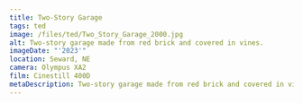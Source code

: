 ```yaml
---
title: Two-Story Garage
tags: ted
image: /files/ted/Two_Story_Garage_2000.jpg
alt: Two-story garage made from red brick and covered in vines.
imageDate: "'2023'"
location: Seward, NE
camera: Olympus XA2
film: Cinestill 400D
metaDescription: Two-story garage made from red brick and covered in vines.
---
```

